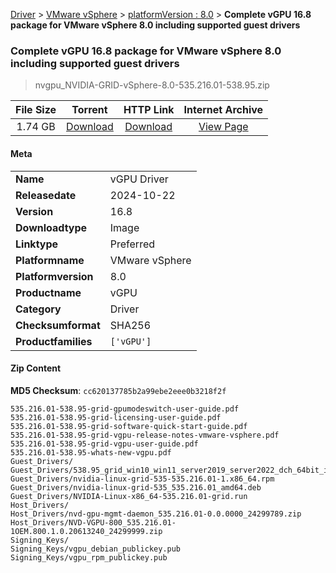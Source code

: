 
[Driver](/README.md)  >  [VMware vSphere](/index/Driver/VMware_vSphere.md)  >  [platformVersion : 8.0](/index/Driver/VMware_vSphere/8.0.md)  >  **Complete vGPU 16.8 package for VMware vSphere 8.0 including supported guest drivers**


###    Complete vGPU 16.8 package for VMware vSphere 8.0 including supported guest drivers

> nvgpu_NVIDIA-GRID-vSphere-8.0-535.216.01-538.95.zip   


| **File Size** | **Torrent**  | **HTTP Link** | **Internet Archive** |
|:-------------:|:------------:|:-------------:|:--------------------:|
| 1.74 GB |  [Download](https://archive.org/download/nvgpu_NVIDIA-GRID-vSphere-8.0-535.216.01-538.95.zip/nvgpu_NVIDIA-GRID-vSphere-8.0-535.216.01-538.95.zip_archive.torrent)       | [Download](https://archive.org/compress/nvgpu_NVIDIA-GRID-vSphere-8.0-535.216.01-538.95.zip) | [View Page](https://archive.org/details/nvgpu_NVIDIA-GRID-vSphere-8.0-535.216.01-538.95.zip)       |

#### Meta

<table>
<tr><td><strong>Name</strong></td><td>vGPU Driver</td></tr>
<tr><td><strong>Releasedate</strong></td><td>2024-10-22</td></tr>
<tr><td><strong>Version</strong></td><td>16.8</td></tr>
<tr><td><strong>Downloadtype</strong></td><td>Image</td></tr>
<tr><td><strong>Linktype</strong></td><td>Preferred</td></tr>
<tr><td><strong>Platformname</strong></td><td>VMware vSphere</td></tr>
<tr><td><strong>Platformversion</strong></td><td>8.0</td></tr>
<tr><td><strong>Productname</strong></td><td>vGPU</td></tr>
<tr><td><strong>Category</strong></td><td>Driver</td></tr>
<tr><td><strong>Checksumformat</strong></td><td>SHA256</td></tr>
<tr><td><strong>Productfamilies</strong></td><td><code>['vGPU']</code></td></tr>
</table>

#### Zip Content

**MD5 Checksum**: `cc620137785b2a99ebe2eee0b3218f2f`

```text
535.216.01-538.95-grid-gpumodeswitch-user-guide.pdf
535.216.01-538.95-grid-licensing-user-guide.pdf
535.216.01-538.95-grid-software-quick-start-guide.pdf
535.216.01-538.95-grid-vgpu-release-notes-vmware-vsphere.pdf
535.216.01-538.95-grid-vgpu-user-guide.pdf
535.216.01-538.95-whats-new-vgpu.pdf
Guest_Drivers/
Guest_Drivers/538.95_grid_win10_win11_server2019_server2022_dch_64bit_international.exe
Guest_Drivers/nvidia-linux-grid-535-535.216.01-1.x86_64.rpm
Guest_Drivers/nvidia-linux-grid-535_535.216.01_amd64.deb
Guest_Drivers/NVIDIA-Linux-x86_64-535.216.01-grid.run
Host_Drivers/
Host_Drivers/nvd-gpu-mgmt-daemon_535.216.01-0.0.0000_24299789.zip
Host_Drivers/NVD-VGPU-800_535.216.01-1OEM.800.1.0.20613240_24299999.zip
Signing_Keys/
Signing_Keys/vgpu_debian_publickey.pub
Signing_Keys/vgpu_rpm_publickey.pub
```